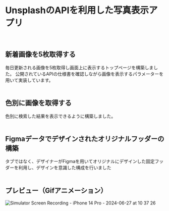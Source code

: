 # UnsplashのAPIを利用した写真表示アプリ
<br>

## 新着画像を5枚取得する
毎日更新される画像を5枚取得し画面上に表示するトップページを構築しました。
公開されているAPIの仕様書を確認しながら画像を表示するパラメーターを用いて実装しています。
<br><br>

## 色別に画像を取得する
色別に検索した結果を表示できるように構築しました。
<br><br>
  
## Figmaデータでデザインされたオリジナルフッダーの構築
タブではなく、デザイナーがFigmaを用いてオリジナルにデザインした固定フッダーを利用し、デザインを意識した構成を行いました
<br><br>

## プレビュー（Gifアニメーション）
![Simulator Screen Recording - iPhone 14 Pro - 2024-06-27 at 10 37 26](https://github.com/smile-salt/WallpeperApp/assets/139315671/408c5150-8497-429c-be4c-362d2ba30941)
